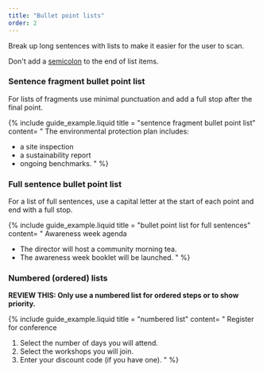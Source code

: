 ```yaml
---
title: "Bullet point lists"
order: 2
---
```


Break up long sentences with lists to make it easier for the user to scan.

Don't add a [semicolon](/punctuation-grammar/#semicolons) to the end of list items.

### Sentence fragment bullet point list

For lists of fragments use minimal punctuation and add a full stop after the final point.

{% include guide_example.liquid
  title = "sentence fragment bullet point list"
  content= "
The environmental protection plan includes:

- a site inspection
- a sustainability report
- ongoing benchmarks.
"
%}

### Full sentence bullet point list

For a list of full sentences, use a capital letter at the start of each point and end with a full stop.

{% include guide_example.liquid
  title = "bullet point list for full sentences"
  content= "
Awareness week agenda

- The director will host a community morning tea.
- The awareness week booklet will be launched.
"
%}

### Numbered (ordered) lists

**REVIEW THIS: Only use a numbered list for ordered steps or to show priority.**

{% include guide_example.liquid
  title = "numbered list"
  content= "
Register for conference
1. Select the number of days you will attend.
2. Select the workshops you will join.
3. Enter your discount code (if you have one).
"
%}

